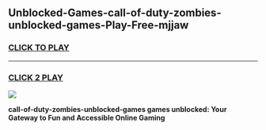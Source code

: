 
## Unblocked-Games-call-of-duty-zombies-unblocked-games-Play-Free-mjjaw
<h3>
<a href="https://premium76.site?title=call-of-duty-zombies-unblocked-games&ref=23A">CLICK TO PLAY</a></h3>
<hr>

<h3>
<a href="https://premium76.site?title=call-of-duty-zombies-unblocked-games&ref=23A">CLICK 2 PLAY</a>
  
</h3>

<a href="https://premium76.site?title=call-of-duty-zombies-unblocked-games&ref=23A"><img src="https://clearcache.store/games.png"></a>


**call-of-duty-zombies-unblocked-games games unblocked: Your Gateway to Fun and Accessible Online Gaming**
